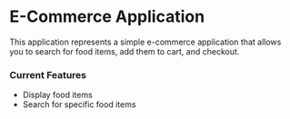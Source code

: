 # E-Commerce Application
This application represents a simple e-commerce application that allows you to search for food items, add them to cart, and checkout.

### Current Features
- Display food items
- Search for specific food items
